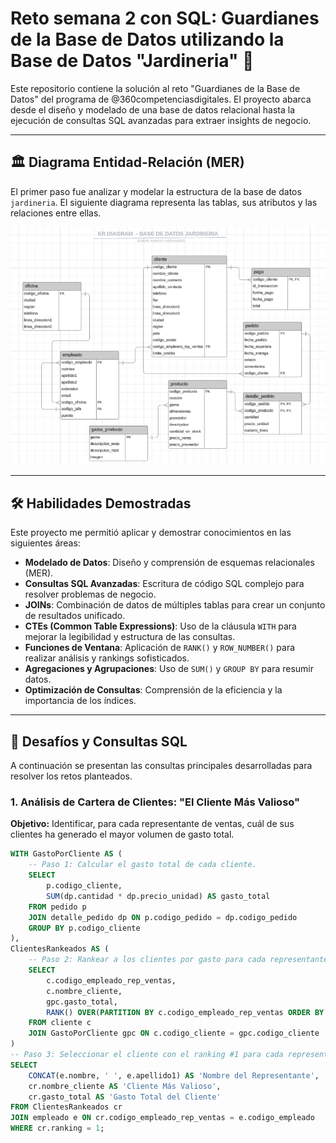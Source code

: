 # Reto semana 2 con SQL: Guardianes de la Base de Datos utilizando la Base de Datos "Jardineria" 🚀

Este repositorio contiene la solución al reto "Guardianes de la Base de Datos" del programa de @360competenciasdigitales. El proyecto abarca desde el diseño y modelado de una base de datos relacional hasta la ejecución de consultas SQL avanzadas para extraer insights de negocio.

---

## 🏛️ Diagrama Entidad-Relación (MER)

El primer paso fue analizar y modelar la estructura de la base de datos `jardineria`. El siguiente diagrama representa las tablas, sus atributos y las relaciones entre ellas.

![Diagrama MER de la Base de Datos Jardineria](https://raw.githubusercontent.com/josepharroyoh/-Mision-2-Guardianes-de-la-Base-de-Datos/main/ER%20DIAGRAM%20BASE%20DE%20DATOS%20JARDINERIA.png)

---

## 🛠️ Habilidades Demostradas

Este proyecto me permitió aplicar y demostrar conocimientos en las siguientes áreas:

* **Modelado de Datos**: Diseño y comprensión de esquemas relacionales (MER).
* **Consultas SQL Avanzadas**: Escritura de código SQL complejo para resolver problemas de negocio.
* **JOINs**: Combinación de datos de múltiples tablas para crear un conjunto de resultados unificado.
* **CTEs (Common Table Expressions)**: Uso de la cláusula `WITH` para mejorar la legibilidad y estructura de las consultas.
* **Funciones de Ventana**: Aplicación de `RANK()` y `ROW_NUMBER()` para realizar análisis y rankings sofisticados.
* **Agregaciones y Agrupaciones**: Uso de `SUM()` y `GROUP BY` para resumir datos.
* **Optimización de Consultas**: Comprensión de la eficiencia y la importancia de los índices.

---

## 🎯 Desafíos y Consultas SQL

A continuación se presentan las consultas principales desarrolladas para resolver los retos planteados.

### 1. Análisis de Cartera de Clientes: "El Cliente Más Valioso"

**Objetivo:** Identificar, para cada representante de ventas, cuál de sus clientes ha generado el mayor volumen de gasto total.

```sql
WITH GastoPorCliente AS (
    -- Paso 1: Calcular el gasto total de cada cliente.
    SELECT
        p.codigo_cliente,
        SUM(dp.cantidad * dp.precio_unidad) AS gasto_total
    FROM pedido p
    JOIN detalle_pedido dp ON p.codigo_pedido = dp.codigo_pedido
    GROUP BY p.codigo_cliente
),
ClientesRankeados AS (
    -- Paso 2: Rankear a los clientes por gasto para cada representante de ventas.
    SELECT
        c.codigo_empleado_rep_ventas,
        c.nombre_cliente,
        gpc.gasto_total,
        RANK() OVER(PARTITION BY c.codigo_empleado_rep_ventas ORDER BY gpc.gasto_total DESC) as ranking
    FROM cliente c
    JOIN GastoPorCliente gpc ON c.codigo_cliente = gpc.codigo_cliente
)
-- Paso 3: Seleccionar el cliente con el ranking #1 para cada representante y unirlo con el nombre del empleado.
SELECT
    CONCAT(e.nombre, ' ', e.apellido1) AS 'Nombre del Representante',
    cr.nombre_cliente AS 'Cliente Más Valioso',
    cr.gasto_total AS 'Gasto Total del Cliente'
FROM ClientesRankeados cr
JOIN empleado e ON cr.codigo_empleado_rep_ventas = e.codigo_empleado
WHERE cr.ranking = 1;
